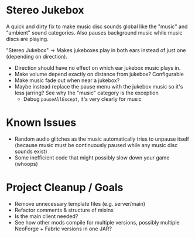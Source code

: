 # Stereo Jukebox

A quick and dirty fix to make music disc sounds global like the "music" and "ambient" sound categories. Also pauses background music while music discs are playing.

"Stereo Jukebox" -> Makes jukeboxes play in both ears instead of just one (depending on direction).
- Direction should have no effect on which ear jukebox music plays in.
- Make volume depend exactly on distance from jukebox? Configurable
- Make music fade out when near a jukebox?
- Maybe instead replace the pause menu with the jukebox music so it's less jarring? See why the "music" category is the exception
  - Debug `pauseAllExcept`, it's very clearly for music

# Known Issues

- Random audio glitches as the music automatically tries to unpause itself (because music must be continuously paused while any music disc sounds exist)
- Some inefficient code that might possibly slow down your game (whoops)

# Project Cleanup / Goals

- Remove unnecessary template files (e.g. server/main)
- Refactor comments & structure of mixins
- Is the main client needed?
- See how other mods compile for multiple versions, possibly multiple NeoForge + Fabric versions in one JAR?
